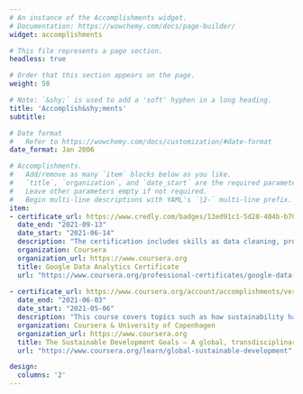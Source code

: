 ```yaml
---
# An instance of the Accomplishments widget.
# Documentation: https://wowchemy.com/docs/page-builder/
widget: accomplishments

# This file represents a page section.
headless: true

# Order that this section appears on the page.
weight: 50

# Note: `&shy;` is used to add a 'soft' hyphen in a long heading.
title: 'Accomplish&shy;ments'
subtitle:

# Date format
#   Refer to https://wowchemy.com/docs/customization/#date-format
date_format: Jan 2006

# Accomplishments.
#   Add/remove as many `item` blocks below as you like.
#   `title`, `organization`, and `date_start` are the required parameters.
#   Leave other parameters empty if not required.
#   Begin multi-line descriptions with YAML's `|2-` multi-line prefix.
item:
- certificate_url: https://www.credly.com/badges/13ed91c1-5d28-404b-b701-0669465fec17?source=linked_in_profile
  date_end: "2021-09-13"
  date_start: "2021-06-14"
  description: "The certification includes skills as data cleaning, problem solving, critical thinking, data ethics, and data visualization using Presentations, Spreadsheets, SQL, Tableau and R Programming as tools"
  organization: Coursera
  organization_url: https://www.coursera.org
  title: Google Data Analytics Certificate
  url: "https://www.coursera.org/professional-certificates/google-data-analytics"
  
- certificate_url: https://www.coursera.org/account/accomplishments/verify/5STYW3BUHDUU
  date_end: "2021-06-03"
  date_start: "2021-05-06"
  description: "This course covers topics such as how sustainability has been understood, which are the SDGs, how the SDGs are measured and how the SDGs are relevant for the management of the global systems supporting humanity"
  organization: Coursera & University of Copenhagen
  organization_url: https://www.coursera.org
  title: The Sustainable Development Goals – A global, transdisciplinary vision for the future
  url: "https://www.coursera.org/learn/global-sustainable-development"

design:
  columns: '2' 
---
```

